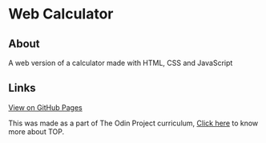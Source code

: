 # Web Calculator

## About
A web version of a calculator made with HTML, CSS and JavaScript

## Links
[View on GitHub Pages](https://johnrds.github.io/calculator/)

This was made as a part of The Odin Project curriculum, [Click here](https://www.theodinproject.com/about) to know more about TOP.
